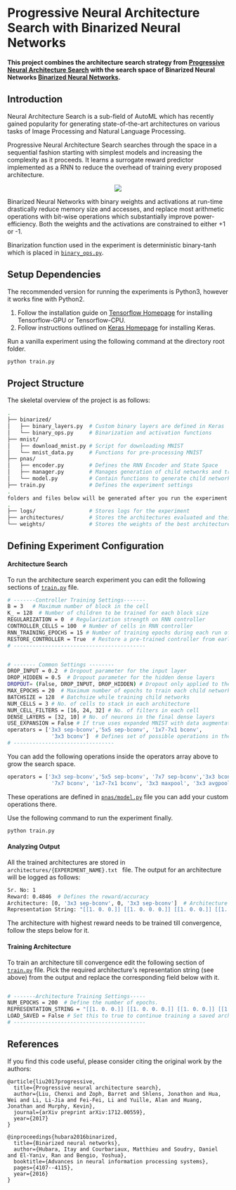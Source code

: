 # Progressive Neural Architecture Search with Binarized Neural Networks

**This project combines the architecture search strategy from [Progressive Neural Architecture Search][1] with the search space of Binarized Neural Networks [Binarized Neural Networks][2].** 



Introduction
------------
Neural Architecture Search is a sub-field of AutoML which has recently gained popularity for generating state-of-the-art architectures on various tasks of Image Processing and Natural Language Processing. 


Progressive Neural Architecture Search searches through the space in a sequential fashion starting with simplest models and increasing the complexity as it proceeds. It learns a surrogate reward predictor implemented as a RNN to reduce the overhead of training every proposed architecture. 

<p align="center">
  <img src="https://imgur.com/JyGBZyh.png">
</p>


Binarized Neural Networks with binary weights and activations at run-time drastically reduce memory size and accesses, and replace most arithmetic operations with bit-wise operations which substantially improve power-efficiency. Both the weights and the activations are constrained to either +1 or -1. 

Binarization function used in the experiment is deterministic binary-tanh which is placed in [```binary_ops.py```][3]. 


Setup Dependencies
-----
The recommended version for running the experiments is Python3, however it works fine with Python2.

1. Follow the installation guide on [Tensorflow Homepage][4] for installing Tensorflow-GPU or Tensorflow-CPU. 
2. Follow instructions outlined on [Keras Homepage][5] for installing Keras.

Run a vanilla experiment using the following command at the directory root folder. 
```bash 
python train.py
```


Project Structure
-----------------
The skeletal overview of the project is as follows: 

```bash
.
├── binarized/
│   ├── binary_layers.py  # Custom binary layers are defined in Keras 
│   └── binary_ops.py     # Binarization and activation functions
├── mnist/
│   ├── download_mnist.py # Script for downloading MNIST
│   └── mnist_data.py     # Functions for pre-processing MNIST
├── pnas/
│   ├── encoder.py        # Defines the RNN Encoder and State Space
│   ├── manager.py        # Manages generation of child networks and training
│   └── model.py          # Contain functions to generate child networks 
├── train.py              # Defines the experiment settings
.
folders and files below will be generated after you run the experiment
.
├── logs/                 # Stores logs for the experiment 
├── architectures/        # Stores the architectures evaluated and their corresponding rewards
└── weights/              # Stores the weights of the best architecture trained 
```


Defining Experiment Configuration 
---------------------------------

#### Architecture Search

To run the architecture search experiment you can edit the following sections of [```train.py```][7] file. 
 

```bash
# -------Controller Training Settings-------
B = 3   # Maximum number of block in the cell
K_ = 128  # Number of children to be trained for each block size
REGULARIZATION = 0  # Regularization strength on RNN controller
CONTROLLER_CELLS = 100  # Number of cells in RNN controller
RNN_TRAINING_EPOCHS = 15 # Number of training epochs during each run of the encoder training
RESTORE_CONTROLLER = True  # Restore a pre-trained controller from earlier run 
# ------------------------------------------


# ------- Common Settings --------
DROP_INPUT = 0.2  # Dropout parameter for the input layer
DROP_HIDDEN = 0.5  # Dropout parameter for the hidden dense layers
DROPOUT= (False, DROP_INPUT, DROP_HIDDEN) # Dropout only applied to the dense layers and the input
MAX_EPOCHS = 20  # Maximum number of epochs to train each child network
BATCHSIZE = 128  # Batchsize while training child networks
NUM_CELLS = 3 # No. of cells to stack in each architecture
NUM_CELL_FILTERS = [16, 24, 32] # No. of filters in each cell
DENSE_LAYERS = [32, 10] # No. of neurons in the final dense layers
USE_EXPANSION = False # If true uses expanded MNIST with data augmentation and rotation 
operators = ['3x3 sep-bconv','5x5 sep-bconv', '1x7-7x1 bconv',
              '3x3 bconv']  # Defines set of possible operations in the search space
# --------------------------------

```

You can add the following operations inside the operators array above to grow the search space. 

````bash 
operators = ['3x3 sep-bconv','5x5 sep-bconv', '7x7 sep-bconv','3x3 bconv', '5x5 bconv',
              '7x7 bconv', '1x7-7x1 bconv', '3x3 maxpool', '3x3 avgpool', 'linear' ]
````
These operations are defined in [```pnas/model.py```][6] file you can add your custom operations there. 

Use the following command to run the experiment finally. 

```bash 
python train.py
```


#### Analyzing Output 

All the trained architectures are stored in ```architectures/{EXPERIMENT_NAME}.txt ``` file. The output for an architecture will be logged as follows: 

```bash
Sr. No: 1
Reward: 0.4846  # Defines the reward/accuracy 
Architecture: [0, '3x3 sep-bconv', 0, '3x3 sep-bconv']  # Architecture Specification 
Representation String: "[[1. 0. 0.]] [[1. 0. 0. 0.]] [[1. 0. 0.]] [[1. 0. 0. 0.]]"  # This will be used for training architectures till convergence
```
The architecture with highest reward needs to be trained till convergence, follow the steps below for it. 


#### Training Architecture  

To train an architecture till convergence edit the following section of [```train.py```][7] file. Pick the required architecture's representation string (see above) from the output and replace the corresponding field below with it. 

```bash

# -------Architecture Training Settings-----
NUM_EPOCHS = 200  # Define the number of epochs.
REPRESENTATION_STRING = "[[1. 0. 0.]] [[1. 0. 0. 0.]] [[1. 0. 0.]] [[1. 0. 0. 0.]]"  # Replace this string with the architecture representation string required
LOAD_SAVED = False # Set this to true to continue training a saved architecture 
# ------------------------------------------

```

References
----------

If you find this code useful, please consider citing the original work by the authors:

```
@article{liu2017progressive,
  title={Progressive neural architecture search},
  author={Liu, Chenxi and Zoph, Barret and Shlens, Jonathon and Hua, Wei and Li, Li-Jia and Fei-Fei, Li and Yuille, Alan and Huang, Jonathan and Murphy, Kevin},
  journal={arXiv preprint arXiv:1712.00559},
  year={2017}
}
```

```
@inproceedings{hubara2016binarized,
  title={Binarized neural networks},
  author={Hubara, Itay and Courbariaux, Matthieu and Soudry, Daniel and El-Yaniv, Ran and Bengio, Yoshua},
  booktitle={Advances in neural information processing systems},
  pages={4107--4115},
  year={2016}
}
```




[1]:https://arxiv.org/abs/1712.00559
[2]:https://arxiv.org/abs/1602.02830
[3]:https://github.com/yashkant/PNAS-Binarized-Neural-Networks/blob/master/binarized/binary_ops.py
[4]:https://www.tensorflow.org/install/
[5]:https://keras.io/#installation
[6]:https://github.com/yashkant/PNAS-Binarized-Neural-Networks/blob/master/pnas/model.py
[7]:https://github.com/yashkant/PNAS-Binarized-Neural-Networks/blob/master/train.py
